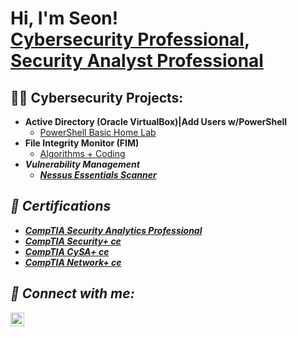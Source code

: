 <h1>Hi, I'm Seon! <br/><a href="https://github.com/SCarew14">Cybersecurity Professional</a>, <a href="https://www.linkedin.com/in/SCarew14/">Security Analyst Professional</a>

<h2>👨‍💻 Cybersecurity Projects:</h2>

- <b>Active Directory (Oracle VirtualBox)|Add Users w/PowerShell</b>
  - [PowerShell Basic Home Lab](https://github.com/SCarew14/Active-Directory-Oracle-VirtualBox-)
- <b>File Integrity Monitor (FIM)</b>
  - [Algorithms + Coding](https://github.com/SCarew14/File-Integrity-Monitor) <b><i>
- <b>Vulnerability Management</b>
  - [Nessus Essentials Scanner](https://github.com/SCarew14/Vulnerability-Management-Nessus)


<h2>📜 Certifications</h2>

- [CompTIA Security Analytics Professional](https://www.credly.com/badges/afb4e626-73ca-4874-9650-b5a00e1a3515/public_url)
- [CompTIA Security+ ce](https://www.credly.com/badges/62a36336-c5cb-4105-a85c-6f825fc6c8a8/public_url)
- [CompTIA CySA+ ce](https://www.credly.com/badges/5f26e6e5-5077-409a-8f93-eab5f558b7c5/public_url)
- [CompTIA Network+ ce](https://www.credly.com/badges/e7757055-9c2e-42f7-8cf0-4a9ac0d24f24/public_url)

<h2> 🤳 Connect with me:</h2>

[<img align="left" alt="SCarew14 | LinkedIn" width="22px" src="https://cdn.jsdelivr.net/npm/simple-icons@v3/icons/linkedin.svg" />][linkedin]

[linkedin]: https://linkedin.com/in/SCarew14

<!--
**SCarew14/SCarew14** is a ✨ _special_ ✨ repository because its `README.md` (this file) appears on your GitHub profile.

Here are some ideas to get you started:

- 🔭 I’m currently working on ...
- 🌱 I’m currently learning ...
- 👯 I’m looking to collaborate on ...
- 🤔 I’m looking for help with ...
- 💬 Ask me about ...
- 📫 How to reach me: ...
- 😄 Pronouns: ...
- ⚡ Fun fact: ...
-->
